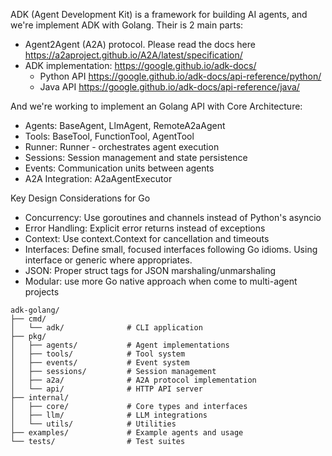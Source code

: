 ADK (Agent Development Kit) is a framework for building AI agents, and we're implement ADK with Golang.
Their is 2 main parts:
- Agent2Agent (A2A) protocol. Please read the docs here https://a2aproject.github.io/A2A/latest/specification/ 
- ADK implementation: https://google.github.io/adk-docs/
  - Python API https://google.github.io/adk-docs/api-reference/python/
  - Java API https://google.github.io/adk-docs/api-reference/java/

And we're working to implement an Golang API with Core Architecture:
- Agents: BaseAgent, LlmAgent, RemoteA2aAgent
- Tools: BaseTool, FunctionTool, AgentTool
- Runner: Runner - orchestrates agent execution
- Sessions: Session management and state persistence
- Events: Communication units between agents
- A2A Integration: A2aAgentExecutor

Key Design Considerations for Go
- Concurrency: Use goroutines and channels instead of Python's asyncio
- Error Handling: Explicit error returns instead of exceptions
- Context: Use context.Context for cancellation and timeouts
- Interfaces: Define small, focused interfaces following Go idioms. Using interface or generic where appropriates.
- JSON: Proper struct tags for JSON marshaling/unmarshaling
- Modular: use more Go native approach when come to multi-agent projects

```
adk-golang/
├── cmd/
│   └── adk/              # CLI application
├── pkg/
│   ├── agents/           # Agent implementations
│   ├── tools/            # Tool system
│   ├── events/           # Event system
│   ├── sessions/         # Session management
│   ├── a2a/              # A2A protocol implementation
│   └── api/              # HTTP API server
├── internal/
│   ├── core/             # Core types and interfaces
│   ├── llm/              # LLM integrations
│   └── utils/            # Utilities
├── examples/             # Example agents and usage
└── tests/                # Test suites
```